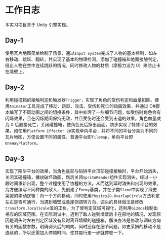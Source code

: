 # 工作日志

本实习项目基于 Unity 引擎实现。

## Day-1

使用瓦片地图简单绘制了场景，通过`Input System`完成了人物的基本控制，如左右移动、跳跃、翻转，并实现了基本的物理检测，添加了碰撞箱和地面接触判定，阻止人物在空中连续跳跃的情况，同时修改人物的材质（摩擦力设为 0）来防止卡在墙壁上。

## Day-2

利用碰撞箱的接触判定和触发器`Trigger`，实现了角色的受伤判定和血量扣除。使用`Animator`工具完成了移动、跳跃、攻击、受伤和死亡的动画效果，并通过 C#脚本编写了不同动画之间的切换条件，其中处理了一些细节问题，如受伤时角色会有闪烁效果，且在闪烁期间保持无敌，并且受伤时还会受到击退的效果。角色血量减为 0 后直接死亡，关闭碰撞箱，使角色死后掉出画面。初步实现了特殊平台的效果，如使用`Platform Effector 2D`实现单向平台，并将不同的平台分类为不同的瓦片地图，方便设置不同的属性，普通平台即`Tilemap`，单向平台即`OneWayPlatform`。

## Day-3

实现了陷阱平台的效果，当角色底部与陷阱平台顶部碰撞接触时，平台开始消失，关闭其碰撞箱，播放破坏动画，然后关闭`SpriteRender`组件实现消失，经过一小段时间重新出现，整个过程使用了协程的方法，从而达到延时消失和出现的效果。为方便编写不同种类的敌人，先创建了`Enemy`基类，并在子类`Slime`中实现了绿史莱姆的移动逻辑：向一个方向移动，同时使用`Physics2D.OverlapCircle`方法判定左右是否可通行，当遇到墙壁或悬崖则调转方向，调头的具体做法是修改`transform.localScale`值的正负。为了使判定区域可视化，还利用`Gizmos`绘制出相应的区域范围。在实际测试中，遇到了敌人碰到墙壁后卡在原地的情况，发现原因是调头时左右判定区域没有及时离开墙壁的碰撞箱，解决办法是修改与调转方向有关的函数参数，明确调头后的朝向。同时还存在细节问题，如史莱姆的移动不是连续的，所以还需加入停顿时间，使其每行走一步就停顿一下。
